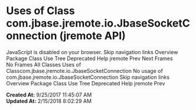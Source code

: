 # Uses of Class com.jbase.jremote.io.JbaseSocketConnection (jremote   API)

JavaScript is disabled on your browser. Skip navigation links Overview Package Class Use Tree Deprecated Help jremote Prev Next Frames No Frames All Classes Uses of Classcom.jbase.jremote.io.JbaseSocketConnection No usage of com.jbase.jremote.io.JbaseSocketConnection Skip navigation links Overview Package Class Use Tree Deprecated Help jremote Prev   

**Created At:** 9/25/2017 11:45:07 AM  
**Updated At:** 2/15/2018 8:02:29 AM  

